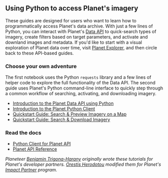 ## Using Python to access Planet's imagery

These guides are designed for users who want to learn how to programmatically access Planet's data archive. With just a few lines of Python, you can interact with Planet's [Data API](https://developers.planet.com/docs/apis/data/) to quick-search types of imagery, create filters based on target parameters, and activate and downland images and metadata. If you'd like to start with a visual exploration of Planet data over time, visit [Planet Explorer](https://www.planet.com/explorer/), and then circle back to these API-based guides. 

### Choose your own adventure
The first notebook uses the Python `requests` library and a few lines of helper code to explore the full functionality of the Data API. The second guide uses Planet's Python command-line interface to quickly step through a common workflow of searching, activating, and downloading imagery. 
* [Introduction to the Planet Data API using Python](planet_data_api_introduction.ipynb)
* [Introduction to the Planet Python Client](planet_cli_introduction.ipynb)
* [Quickstart Guide: Search & Preview Imagery on a Map](search_and_preview_quickstart.ipynb)
* [Quickstart Guide: Search & Download Imagery](search_and_download_quickstart.ipynb)

### Read the docs
* [Python Client for Planet API](https://planetlabs.github.io/planet-client-python/index.html)
* [Planet API Reference](https://developers.planet.com/docs/apis/?gclid=Cj0KCQiAm5ycBhCXARIsAPldzoVPk5WyPLW3ZOiUhpUF6HDkeyYikDsdUG_WDjTK3wdUZMknKE1Bhg4aAtA0EALw_wcB)

*Planeteer [Benjamin Trigona-Harany](https://github.com/bosth) originally wrote these tutorials for Planet's developer partners. [Orestis Herodotou](https://github.com/digitaltopo) modified them for Planet's [Impact Partner](https://www.planet.com/markets/impact/) program.*
